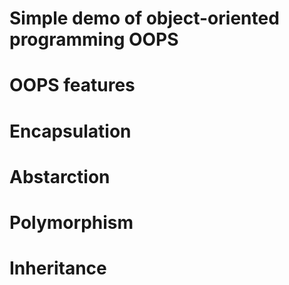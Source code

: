 # Simple demo of object-oriented programming OOPS
# OOPS features
  # Encapsulation
  # Abstarction
  # Polymorphism
  # Inheritance
